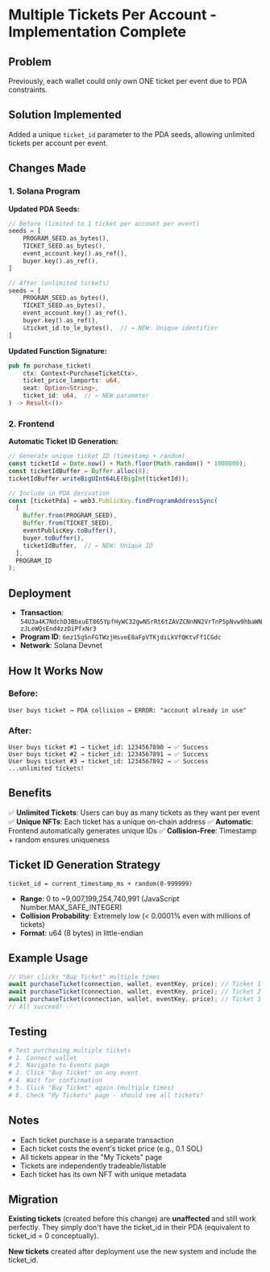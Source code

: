 # Multiple Tickets Per Account - Implementation Complete

## Problem
Previously, each wallet could only own ONE ticket per event due to PDA constraints.

## Solution Implemented
Added a unique `ticket_id` parameter to the PDA seeds, allowing unlimited tickets per account per event.

## Changes Made

### 1. Solana Program

**Updated PDA Seeds:**
```rust
// Before (limited to 1 ticket per account per event)
seeds = [
    PROGRAM_SEED.as_bytes(),
    TICKET_SEED.as_bytes(),
    event_account.key().as_ref(),
    buyer.key().as_ref(),
]

// After (unlimited tickets)
seeds = [
    PROGRAM_SEED.as_bytes(),
    TICKET_SEED.as_bytes(),
    event_account.key().as_ref(),
    buyer.key().as_ref(),
    &ticket_id.to_le_bytes(),  // ← NEW: Unique identifier
]
```

**Updated Function Signature:**
```rust
pub fn purchase_ticket(
    ctx: Context<PurchaseTicketCtx>,
    ticket_price_lamports: u64,
    seat: Option<String>,
    ticket_id: u64,  // ← NEW parameter
) -> Result<()>
```

### 2. Frontend

**Automatic Ticket ID Generation:**
```typescript
// Generate unique ticket ID (timestamp + random)
const ticketId = Date.now() + Math.floor(Math.random() * 1000000);
const ticketIdBuffer = Buffer.alloc(8);
ticketIdBuffer.writeBigUInt64LE(BigInt(ticketId));

// Include in PDA derivation
const [ticketPda] = web3.PublicKey.findProgramAddressSync(
  [
    Buffer.from(PROGRAM_SEED),
    Buffer.from(TICKET_SEED),
    eventPublicKey.toBuffer(),
    buyer.toBuffer(),
    ticketIdBuffer,  // ← NEW: Unique ID
  ],
  PROGRAM_ID
);
```

## Deployment

- **Transaction**: `54U3a4K7NdchD3BbxuET865YpfHyWC32gwNSrRt6tZAVZCNnNN2VrTnP5pNvw9hbaWNzJLeWQsEnd4zzDiPfxNr3`
- **Program ID**: `6mz15gSnFGTWzjHsveE8aFpVTKjdiLkVfQKtvFf1CGdc`
- **Network**: Solana Devnet

## How It Works Now

### Before:
```
User buys ticket → PDA collision → ERROR: "account already in use"
```

### After:
```
User buys ticket #1 → ticket_id: 1234567890 → ✅ Success
User buys ticket #2 → ticket_id: 1234567891 → ✅ Success
User buys ticket #3 → ticket_id: 1234567892 → ✅ Success
...unlimited tickets!
```

## Benefits

✅ **Unlimited Tickets**: Users can buy as many tickets as they want per event
✅ **Unique NFTs**: Each ticket has a unique on-chain address
✅ **Automatic**: Frontend automatically generates unique IDs
✅ **Collision-Free**: Timestamp + random ensures uniqueness

## Ticket ID Generation Strategy

```
ticket_id = current_timestamp_ms + random(0-999999)
```

- **Range**: 0 to ~9,007,199,254,740,991 (JavaScript Number.MAX_SAFE_INTEGER)
- **Collision Probability**: Extremely low (< 0.0001% even with millions of tickets)
- **Format**: u64 (8 bytes) in little-endian

## Example Usage

```typescript
// User clicks "Buy Ticket" multiple times
await purchaseTicket(connection, wallet, eventKey, price); // Ticket 1
await purchaseTicket(connection, wallet, eventKey, price); // Ticket 2
await purchaseTicket(connection, wallet, eventKey, price); // Ticket 3
// All succeed! ✅
```

## Testing

```bash
# Test purchasing multiple tickets
# 1. Connect wallet
# 2. Navigate to Events page
# 3. Click "Buy Ticket" on any event
# 4. Wait for confirmation
# 5. Click "Buy Ticket" again (multiple times)
# 6. Check "My Tickets" page - should see all tickets!
```

## Notes

- Each ticket purchase is a separate transaction
- Each ticket costs the event's ticket price (e.g., 0.1 SOL)
- All tickets appear in the "My Tickets" page
- Tickets are independently tradeable/listable
- Each ticket has its own NFT with unique metadata

## Migration

**Existing tickets** (created before this change) are **unaffected** and still work perfectly. They simply don't have the ticket_id in their PDA (equivalent to ticket_id = 0 conceptually).

**New tickets** created after deployment use the new system and include the ticket_id.
